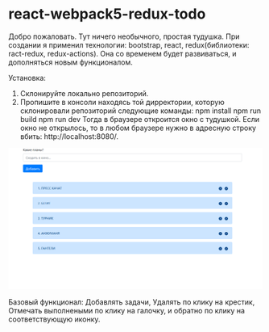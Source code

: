 # react-webpack5-redux-todo
Добро пожаловать. Тут ничего необычного, простая тудушка. При создании я применил технологии: bootstrap, react, redux(библиотеки: ract-redux, redux-actions).
Она со временем будет развиваться, и дополняться новым функционалом.

Установка:
1. Склонируйте локально репозиторий.
2. Пропишите в консоли находясь той дирректории, которую склонировали репозиторий следующие команды:
npm install
npm run build
npm run dev
Тогда в браузере откроится окно с тудушкой. Если окно не открылось, то в любом браузере нужно в адресную строку вбить: http://localhost:8080/.

![alt text](gitScreens/База.png "Описание будет тут")​

Базовый функционал: 
Добавлять задачи,
Удалять по клику на крестик,
Отмечать выполнеными по клику на галочку, и обратно по клику на соответствующую иконку.
